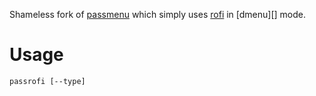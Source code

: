 Shameless fork of [passmenu][] which simply uses [rofi][] in [dmenu][] mode.

# Usage

    passrofi [--type]

[passmenu]: https://git.zx2c4.com/password-store/tree/contrib/dmenu/passmenu/
[rofi]: https://github.com/davatorium/rofi/
[pass]: http://www.zx2c4.com/projects/password-store/
